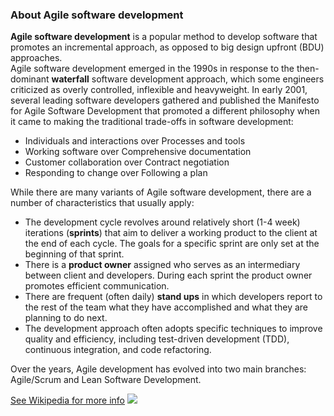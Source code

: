 <h3>About Agile software development</h3>
<b>Agile software development</b> is a popular method to develop software that promotes an incremental approach, as opposed to big design upfront (BDU) approaches.<BR/>
Agile software development emerged in the 1990s in response to the then-dominant <b>waterfall</b> software development approach, which some engineers criticized as overly controlled, inflexible and heavyweight. In early 2001, several leading software developers gathered and published the Manifesto for Agile Software Development that promoted a different philosophy when it came to making the traditional trade-offs in software development:
<UL>
<LI>
Individuals and interactions over Processes and tools</LI><LI>
Working software over Comprehensive documentation</LI><LI>
Customer collaboration over Contract negotiation</LI><LI>
Responding to change over Following a plan</LI>
</UL>
While there are many variants of Agile software development, there are a number of characteristics that usually apply:
<UL>
<LI>The development cycle revolves around relatively short (1-4 week) iterations (<B>sprints</B>) that aim to deliver a working product to the client at the end of each cycle. The goals for a specific sprint are only set at the beginning of that sprint.</LI>
<LI>There is a <B>product owner</B> assigned who serves as an intermediary between client and developers. During each sprint the product owner promotes efficient communication.</LI>
<LI>There are frequent (often daily) <B>stand ups</B> in which developers report to the rest of the team what they have accomplished and what they are planning to do next.</LI>
<LI>The development approach often adopts specific techniques to improve quality and efficiency, including test-driven development (TDD), continuous integration, and code refactoring.</LI>
</UL>
Over the years, Agile development has evolved into two main branches: Agile/Scrum and Lean Software Development.

<A HREF="https://en.wikipedia.org/wiki/Agile_software_development">See Wikipedia for more info</a>
<IMG src="http://www.strategicstaff.com.php53-8.ord1-1.websitetestlink.com/wp-content/uploads/2013/08/AGILE.jpg" border=0 />
